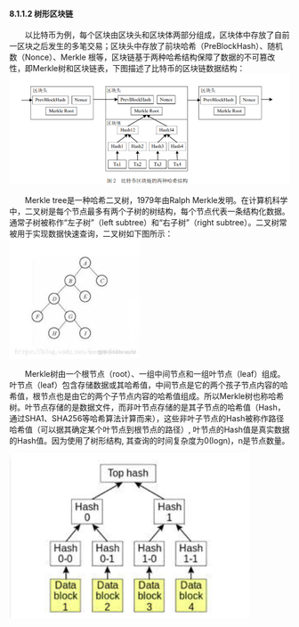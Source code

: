 #### 8.1.1.2 树形区块链

&emsp;&emsp;以比特币为例，每个区块由区块头和区块体两部分组成，区块体中存放了自前一区块之后发生的多笔交易；区块头中存放了前块哈希（PreBlockHash）、随机数（Nonce）、Merkle 根等，区块链基于两种哈希结构保障了数据的不可篡改性，即Merkle树和区块链表，下图描述了比特币的区块链数据结构：
![](./figures/081112127-1.png)

&emsp;&emsp;Merkle tree是一种哈希二叉树，1979年由Ralph Merkle发明。在计算机科学中，二叉树是每个节点最多有两个子树的树结构，每个节点代表一条结构化数据。通常子树被称作“左子树”（left subtree）和“右子树”（right subtree）。二叉树常被用于实现数据快速查询，二叉树如下图所示：
![](./figures/081112127-2.jpg)

&emsp;&emsp;Merkle树由一个根节点（root）、一组中间节点和一组叶节点（leaf）组成。叶节点（leaf）包含存储数据或其哈希值，中间节点是它的两个孩子节点内容的哈希值，根节点也是由它的两个子节点内容的哈希值组成。所以Merkle树也称哈希树。叶节点存储的是数据文件，而非叶节点存储的是其子节点的哈希值（Hash，通过SHA1、SHA256等哈希算法计算而来），这些非叶子节点的Hash被称作路径哈希值（可以据其确定某个叶节点到根节点的路径）, 叶节点的Hash值是真实数据的Hash值。因为使用了树形结构, 其查询的时间复杂度为0(logn)，n是节点数量。
![](./figures/081112127-3.png)
